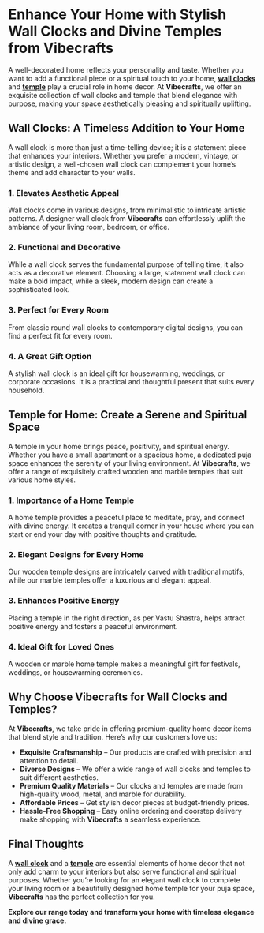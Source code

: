 # Enhance Your Home with Stylish Wall Clocks and Divine Temples from Vibecrafts

A well-decorated home reflects your personality and taste. Whether you want to add a functional piece or a spiritual touch to your home, **[wall clocks](https://vibecrafts.com/collections/wall-clocks)** and **[temple](https://vibecrafts.com/collections/home-temples)** play a crucial role in home decor. At **Vibecrafts**, we offer an exquisite collection of wall clocks and temple that blend elegance with purpose, making your space aesthetically pleasing and spiritually uplifting.

## Wall Clocks: A Timeless Addition to Your Home

A wall clock is more than just a time-telling device; it is a statement piece that enhances your interiors. Whether you prefer a modern, vintage, or artistic design, a well-chosen wall clock can complement your home’s theme and add character to your walls.

### 1. Elevates Aesthetic Appeal
Wall clocks come in various designs, from minimalistic to intricate artistic patterns. A designer wall clock from **Vibecrafts** can effortlessly uplift the ambiance of your living room, bedroom, or office.

### 2. Functional and Decorative
While a wall clock serves the fundamental purpose of telling time, it also acts as a decorative element. Choosing a large, statement wall clock can make a bold impact, while a sleek, modern design can create a sophisticated look.

### 3. Perfect for Every Room
From classic round wall clocks to contemporary digital designs, you can find a perfect fit for every room.

### 4. A Great Gift Option
A stylish wall clock is an ideal gift for housewarming, weddings, or corporate occasions. It is a practical and thoughtful present that suits every household.

## Temple for Home: Create a Serene and Spiritual Space

A temple in your home brings peace, positivity, and spiritual energy. Whether you have a small apartment or a spacious home, a dedicated puja space enhances the serenity of your living environment. At **Vibecrafts**, we offer a range of exquisitely crafted wooden and marble temples that suit various home styles.

### 1. Importance of a Home Temple
A home temple provides a peaceful place to meditate, pray, and connect with divine energy. It creates a tranquil corner in your house where you can start or end your day with positive thoughts and gratitude.

### 2. Elegant Designs for Every Home
Our wooden temple designs are intricately carved with traditional motifs, while our marble temples offer a luxurious and elegant appeal.

### 3. Enhances Positive Energy
Placing a temple in the right direction, as per Vastu Shastra, helps attract positive energy and fosters a peaceful environment.

### 4. Ideal Gift for Loved Ones
A wooden or marble home temple makes a meaningful gift for festivals, weddings, or housewarming ceremonies.

## Why Choose Vibecrafts for Wall Clocks and Temples?

At **Vibecrafts**, we take pride in offering premium-quality home decor items that blend style and tradition. Here’s why our customers love us:

- **Exquisite Craftsmanship** – Our products are crafted with precision and attention to detail.
- **Diverse Designs** – We offer a wide range of wall clocks and temples to suit different aesthetics.
- **Premium Quality Materials** – Our clocks and temples are made from high-quality wood, metal, and marble for durability.
- **Affordable Prices** – Get stylish decor pieces at budget-friendly prices.
- **Hassle-Free Shopping** – Easy online ordering and doorstep delivery make shopping with **Vibecrafts** a seamless experience.

## Final Thoughts

A **[wall clock](https://vibecrafts.com/collections/wall-clocks)** and a **[temple](https://vibecrafts.com/collections/home-temples)** are essential elements of home decor that not only add charm to your interiors but also serve functional and spiritual purposes. Whether you’re looking for an elegant wall clock to complete your living room or a beautifully designed home temple for your puja space, **Vibecrafts** has the perfect collection for you. 

**Explore our range today and transform your home with timeless elegance and divine grace.**
